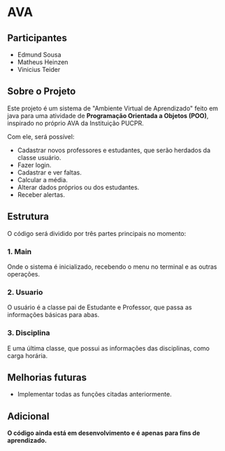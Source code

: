 # AVA

## Participantes

- Edmund Sousa
- Matheus Heinzen
- Vinicius Teider

## Sobre o Projeto

Este projeto é um sistema de "Ambiente Virtual de Aprendizado" feito em java para uma atividade de **Programação Orientada a Objetos (POO)**, inspirado no próprio AVA da Instituição PUCPR.

Com ele, será possível:

- Cadastrar novos professores e estudantes, que serão herdados da classe usuário.
- Fazer login.
- Cadastrar e ver faltas.
- Calcular a média.
- Alterar dados próprios ou dos estudantes.
- Receber alertas.

## Estrutura

O código será dividido por três partes principais no momento:

### 1. **Main**
Onde o sistema é inicializado, recebendo o menu no terminal e as outras operações.

### 2. **Usuario**
O usuário é a classe pai de Estudante e Professor, que passa as informações básicas para abas.

### 3. **Disciplina**
E uma última classe, que possui as informações das disciplinas, como carga horária.

## Melhorias futuras

- Implementar todas as funções citadas anteriormente.

## Adicional

**O código ainda está em desenvolvimento e é apenas para fins de aprendizado.**
